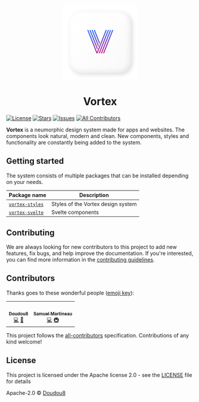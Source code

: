 <p align="center">
  <a href="https://github.com/vortex-design-system/vortex">
    <img alt="Vortex" src="https://raw.githubusercontent.com/vortex-design-system/Vortex/master/vortex-logo.png" height="200px" />
  </a>
</p>

<h1 align="center">Vortex</h1>

[![License][license-image]](https://github.com/vortex-design-system/vortex/blob/master/license) [![Stars][stars-image]](https://github.com/vortex-design-system/vortex) [![Issues][issues-image]](https://github.com/vortex-design-system/vortex/issues) <!-- ALL-CONTRIBUTORS-BADGE:START - Do not remove or modify this section -->[![All Contributors](https://img.shields.io/badge/all_contributors-2-orange.svg)](#contributors)<!-- ALL-CONTRIBUTORS-BADGE:END -->

**Vortex** is a neumorphic design system made for apps and websites. The components look natural, modern and clean. New components, styles and functionality are constantly being added to the system.

## Getting started

The system consists of multiple packages that can be installed depending on your needs.

| Package name                             | Description                        |
| ---------------------------------------- | ---------------------------------- |
| [`vortex-styles`](./packages/components) | Styles of the Vortex design system |
| [`vortex-svelte`](./packages/svelte)     | Svelte components                  |

## Contributing

We are always looking for new contributors to this project to add new features, fix bugs, and help improve the documentation. If you're interested, you can find more information in the [contributing guidelines](/.github/CONTRIBUTING.md).

## Contributors

Thanks goes to these wonderful people ([emoji key](https://allcontributors.org/docs/en/emoji-key)):

<!-- ALL-CONTRIBUTORS-LIST:START - Do not remove or modify this section -->
<!-- prettier-ignore-start -->
<!-- markdownlint-disable -->
<table>
  <tr>
    <td align="center"><a href="https://www.dcodes.dev"><img src="https://avatars2.githubusercontent.com/u/49688773?v=4" width="100px;" alt=""/><br /><sub><b>Doudou8</b></sub></a><br /><a href="https://github.com/vortex-design-system/vortex/commits?author=Doudou8" title="Code">💻</a> <a href="#design-Doudou8" title="Design">🎨</a></td>
    <td align="center"><a href="https://smartineau.me"><img src="https://avatars3.githubusercontent.com/u/44237969?v=4" width="100px;" alt=""/><br /><sub><b>Samuel Martineau</b></sub></a><br /><a href="https://github.com/vortex-design-system/vortex/commits?author=Samuel-Martineau" title="Code">💻</a> <a href="#infra-Samuel-Martineau" title="Infrastructure (Hosting, Build-Tools, etc)">🚇</a></td>
  </tr>
</table>

<!-- markdownlint-enable -->
<!-- prettier-ignore-end -->

<!-- ALL-CONTRIBUTORS-LIST:END -->

This project follows the [all-contributors](https://github.com/all-contributors/all-contributors) specification. Contributions of any kind welcome!

## License

This project is licensed under the Apache license 2.0 - see the [LICENSE](https://github.com/vortex-design-system/vortex/blob/master/LICENSE) file for details

Apache-2.0 © [Doudou8](https://github.com/Doudou8)

[license-image]: https://img.shields.io/github/license/vortex-design-system/vortex
[stars-image]: https://img.shields.io/github/stars/vortex-design-system/vortex
[issues-image]: https://img.shields.io/github/issues/vortex-design-system/vortex
[contributors-image]: https://img.shields.io/badge/all_contributors-0-orange.svg?style=flat-square

